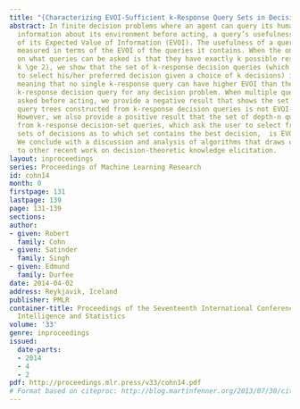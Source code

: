 ```yaml
---
title: "{Characterizing EVOI-Sufficient k-Response Query Sets in Decision Problems}"
abstract: In finite decision problems where an agent can query its human user to obtain
  information about its environment before acting, a query’s usefulness is in terms
  of its Expected Value of Information (EVOI). The usefulness of a query set is similarly
  measured in terms of the EVOI of the queries it contains. When the only constraint
  on what queries can be asked is that they have exactly k possible responses (with
  k \ge 2), we show that the set of k-response decision queries (which ask the user
  to select his/her preferred decision given a choice of k decisions) is EVOI-Sufficient,
  meaning that no single k-response query can have higher EVOI than the best single
  k-response decision query for any decision problem. When multiple queries can be
  asked before acting, we provide a negative result that shows the set of  depth-n
  query trees constructed from k-response decision queries is not EVOI-Sufficient.
  However, we also provide a positive result that the set of depth-n query trees constructed
  from k-response decision-set queries, which ask the user to select from among k
  sets of decisions as to which set contains the best decision,  is EVOI-Sufficient.
  We conclude with a discussion and analysis of algorithms that draws on a connection
  to other recent work on decision-theoretic knowledge elicitation.
layout: inproceedings
series: Proceedings of Machine Learning Research
id: cohn14
month: 0
firstpage: 131
lastpage: 139
page: 131-139
sections: 
author:
- given: Robert
  family: Cohn
- given: Satinder
  family: Singh
- given: Edmund
  family: Durfee
date: 2014-04-02
address: Reykjavik, Iceland
publisher: PMLR
container-title: Proceedings of the Seventeenth International Conference on Artificial
  Intelligence and Statistics
volume: '33'
genre: inproceedings
issued:
  date-parts:
  - 2014
  - 4
  - 2
pdf: http://proceedings.mlr.press/v33/cohn14.pdf
# Format based on citeproc: http://blog.martinfenner.org/2013/07/30/citeproc-yaml-for-bibliographies/
---
```

